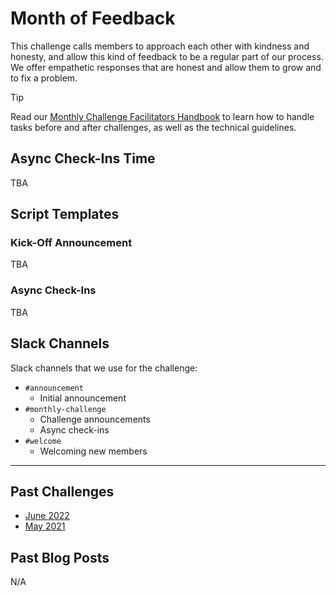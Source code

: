 # Month of Feedback

This challenge calls members to approach each other with kindness and honesty, and allow this kind of feedback to be a regular part of our process. We offer empathetic responses that are honest and allow them to grow and to fix a problem.

> [!TIP]
> Read our [Monthly Challenge Facilitators Handbook](../facilitators-docs/README.md) to learn how to handle tasks before and after challenges, as well as the technical guidelines.

## Async Check-Ins Time

TBA

## Script Templates

### Kick-Off Announcement

TBA

### Async Check-Ins

TBA

## Slack Channels

Slack channels that we use for the challenge:

- `#announcement`
  - Initial announcement
- `#monthly-challenge`
  - Challenge announcements
  - Async check-ins
- `#welcome`
  - Welcoming new members

---

## Past Challenges

- [June 2022](https://virtualcoffee.io/monthlychallenges/june-2022)
- [May 2021](https://virtualcoffee.io/monthlychallenges/may-2021)

## Past Blog Posts

N/A
